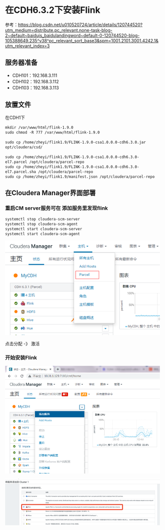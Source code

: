 # 在CDH6.3.2下安装Flink
参考：https://blog.csdn.net/u010520724/article/details/120744520?utm_medium=distribute.pc_relevant.none-task-blog-2~default~baidujs_baidulandingword~default-0-120744520-blog-105388649.235^v38^pc_relevant_sort_base3&spm=1001.2101.3001.4242.1&utm_relevant_index=3

## 服务器准备

* CDH101：192.168.3.111
* CDH102：192.168.3.112
* CDH103：192.168.3.113

## 放置文件

在CDH1下

	mkdir /var/www/html/flink-1.9.0
	sudo chmod -R 777 /var/www/html/flink-1.9.0

	sudo cp /home/zheyi/flink1.9/FLINK-1.9.0-csa1.0.0.0-cdh6.3.0.jar opt/cloudera/csd/
	
	sudo cp /home/zheyi/flink1.9/FLINK-1.9.0-csa1.0.0.0-cdh6.3.0-el7.parcel /opt/cloudera/parcel-repo
	sudo cp /home/zheyi/flink1.9/FLINK-1.9.0-csa1.0.0.0-cdh6.3.0-el7.parcel.sha /opt/cloudera/parcel-repo
	sudo cp /home/zheyi/flink1.9/manifest.json /opt/cloudera/parcel-repo
	

## 在Cloudera Manager界面部署

### 重启CM server服务可在 添加服务里发现flink
	systemctl stop cloudera-scm-server
	systemctl stop cloudera-scm-agent
	systemctl start cloudera-scm-server
	systemctl start cloudera-scm-agent
	

![](Images/20.png)

点击分配 -》 激活

### 开始安装Flink

![](Images/21.png)

![](Images/22.png)
